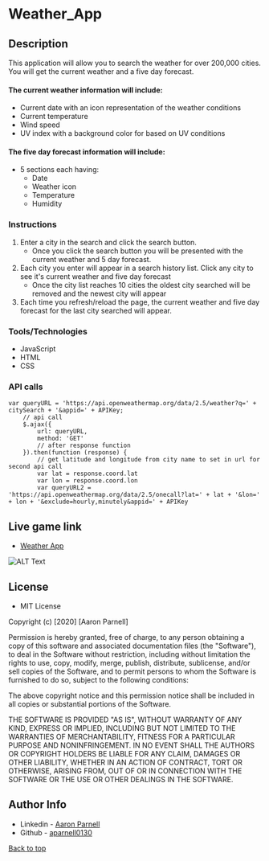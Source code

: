 # Weather_App

## Description

This application will allow you to search the weather for over 200,000 cities. You will get the current weather and a five day forecast. 
#### The current weather information will include:
- Current date with an icon representation of the weather conditions
- Current temperature
- Wind speed
- UV index with a background color for based on UV conditions
#### The five day forecast information will include:
- 5 sections each having:
    - Date
    - Weather icon
    - Temperature
    - Humidity
### Instructions
1. Enter a city in the search and click the search button.
    - Once you click the search button you will be presented with the current weather and 5 day forecast.
2. Each city you enter will appear in a search history list. Click any city to see it's current weather and five day forecast
    - Once the city list reaches 10 cities the oldest city searched will be removed and the newest city will appear
3. Each time you refresh/reload the page, the current weather and five day forecast for the last city searched will appear.



### Tools/Technologies
- JavaScript
- HTML
- CSS

### API calls
```JS
var queryURL = 'https://api.openweathermap.org/data/2.5/weather?q=' + citySearch + '&appid=' + APIKey;
    // api call
    $.ajax({
        url: queryURL,
        method: 'GET'
        // after response function
    }).then(function (response) {
        // get latitude and longitude from city name to set in url for second api call
        var lat = response.coord.lat
        var lon = response.coord.lon
        var queryURL2 = 'https://api.openweathermap.org/data/2.5/onecall?lat=' + lat + '&lon=' + lon + '&exclude=hourly,minutely&appid=' + APIKey

```
## Live game link
- [Weather App](https://aparnell0130.github.io/Weather_App/)

![ALT Text](assets/images/weather.gif)

## License
- MIT License

Copyright (c) [2020] [Aaron Parnell]

Permission is hereby granted, free of charge, to any person obtaining a copy of this software and associated documentation files (the "Software"), to deal in the Software without restriction, including without limitation the rights to use, copy, modify, merge, publish, distribute, sublicense, and/or sell copies of the Software, and to permit persons to whom the Software is furnished to do so, subject to the following conditions:

The above copyright notice and this permission notice shall be included in all copies or substantial portions of the Software.

THE SOFTWARE IS PROVIDED "AS IS", WITHOUT WARRANTY OF ANY KIND, EXPRESS OR IMPLIED, INCLUDING BUT NOT LIMITED TO THE WARRANTIES OF MERCHANTABILITY, FITNESS FOR A PARTICULAR PURPOSE AND NONINFRINGEMENT. IN NO EVENT SHALL THE AUTHORS OR COPYRIGHT HOLDERS BE LIABLE FOR ANY CLAIM, DAMAGES OR OTHER LIABILITY, WHETHER IN AN ACTION OF CONTRACT, TORT OR OTHERWISE, ARISING FROM, OUT OF OR IN CONNECTION WITH THE SOFTWARE OR THE USE OR OTHER DEALINGS IN THE SOFTWARE. 

## Author Info
- Linkedin - [Aaron Parnell](https://www.linkedin.com/in/aaron-parnell-1ab4661b3/)
- Github - [aparnell0130](https://github.com/aparnell0130)

[Back to top](#Weather_App)